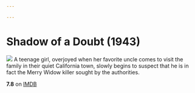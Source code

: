 ```yaml
---

---
```


# Shadow of a Doubt (1943)
![](https://m.media-amazon.com/images/M/MV5BYzUyOGE2Y2EtYzI2My00MDcxLWFmNzYtYjMzN2NiMmMzMzAzL2ltYWdlL2ltYWdlXkEyXkFqcGdeQXVyNjc1NTYyMjg@._V1_SX300.jpg)
A teenage girl, overjoyed when her favorite uncle comes to visit the family in their quiet California town, slowly begins to suspect that he is in fact the Merry Widow killer sought by the authorities.

**7.8** on [IMDB](https://www.imdb.com/title/tt0036342)

